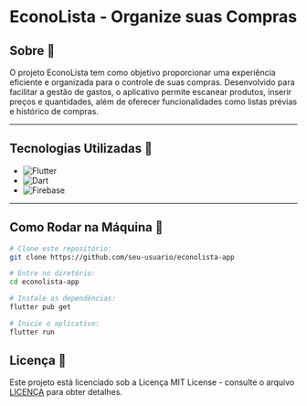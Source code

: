 # EconoLista - Organize suas Compras

## Sobre 📖

O projeto EconoLista tem como objetivo proporcionar uma experiência eficiente e organizada para o controle de suas compras. Desenvolvido para facilitar a gestão de gastos, o aplicativo permite escanear produtos, inserir preços e quantidades, além de oferecer funcionalidades como listas prévias e histórico de compras.

---

## Tecnologias Utilizadas 🚀

- ![Flutter](https://img.shields.io/badge/Flutter-%2302569B.svg?style=for-the-badge&logo=Flutter&logoColor=white)
- ![Dart](https://img.shields.io/badge/dart-%230175C2.svg?style=for-the-badge&logo=dart&logoColor=white)
- ![Firebase](https://img.shields.io/badge/firebase-%23039BE5.svg?style=for-the-badge&logo=firebase)

---

## Como Rodar na Máquina 🤔

```bash
# Clone este repositório:
git clone https://github.com/seu-usuario/econolista-app

# Entre no diretório:
cd econolista-app

# Instale as dependências:
flutter pub get

# Inicie o aplicativo:
flutter run
```


## Licença 📝

Este projeto está licenciado sob a Licença MIT License - consulte o arquivo [LICENÇA](LICENSE) para obter detalhes.
